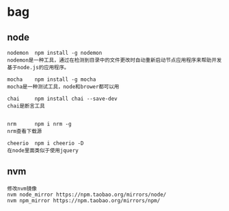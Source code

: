 # bag
## node

    nodemon  npm install -g nodemon
    nodemon是一种工具，通过在检测到目录中的文件更改时自动重新启动节点应用程序来帮助开发基于node.js的应用程序。
    
    mocha    npm install -g mocha
    mocha是一种测试工具，node和brower都可以用
    
    chai     npm install chai --save-dev
    chai是断言工具
    
    
    nrm      npm i nrm -g
    nrm查看下载源
    
    cheerio  npm i cheerio -D
    在node里面类似于使用jquery
## nvm    
    修改nvm镜像
    nvm node_mirror https://npm.taobao.org/mirrors/node/
    nvm npm_mirror https://npm.taobao.org/mirrors/npm/


   
